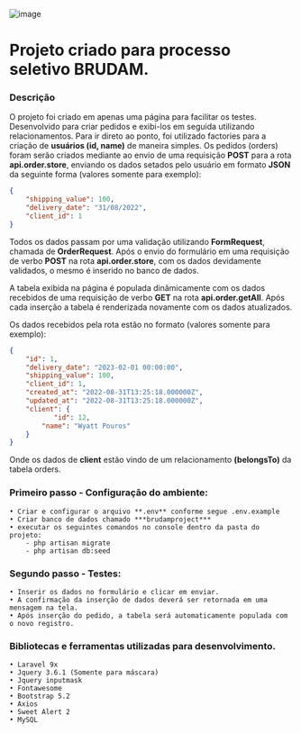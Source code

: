 ![image](https://user-images.githubusercontent.com/44005188/187736121-748e168b-cb4b-405a-b4f5-6150548b4880.png)
# Projeto criado para processo seletivo BRUDAM.

### Descrição
O projeto foi criado em apenas uma página para facilitar os testes.
Desenvolvido para criar pedidos e exibi-los em seguida utilizando relacionamentos.
Para ir direto ao ponto, foi utilizado factories para a criação de **usuários (id, name)** de maneira simples.
Os pedidos (orders) foram serão criados mediante ao envio de uma requisição **POST** para a rota **api.order.store**, 
enviando os dados setados pelo usuário em formato **JSON** da seguinte forma (valores somente para exemplo):
```json
{
    "shipping_value": 100,
    "delivery_date": "31/08/2022",
    "client_id": 1
}
```
    
Todos os dados passam por uma validação utilizando **FormRequest**, chamada de **OrderRequest**.
Após o envio do formulário em uma requisição de verbo **POST** na rota **api.order.store**, com os dados devidamente validados,
o mesmo é inserido no banco de dados.

A tabela exibida na página é populada dinâmicamente com os dados recebidos de uma requisição de verbo **GET** na 
rota **api.order.getAll**.
Após cada inserção a tabela é renderizada novamente com os dados atualizados.

Os dados recebidos pela rota estão no formato (valores somente para exemplo): 
```json
{
    "id": 1,
    "delivery_date": "2023-02-01 00:00:00",
    "shipping_value": 100,
    "client_id": 1,
    "created_at": "2022-08-31T13:25:18.000000Z",
    "updated_at": "2022-08-31T13:25:18.000000Z",
    "client": {
           "id": 12,
        "name": "Wyatt Pouros"
    }
}
```

Onde os dados de **client** estão vindo de um relacionamento **(belongsTo)** da tabela orders.

### Primeiro passo - Configuração do ambiente: 
    • Criar e configurar o arquivo **.env** conforme segue .env.example
    • Criar banco de dados chamado ***brudamproject***
    • executar os seguintes comandos no console dentro da pasta do projeto:
        - php artisan migrate
        - php artisan db:seed

### Segundo passo - Testes:
    • Inserir os dados no formulário e clicar em enviar.
    • A confirmação da inserção de dados deverá ser retornada em uma mensagem na tela.
    • Após inserção do pedido, a tabela será automaticamente populada com o novo registro.

### Bibliotecas e ferramentas utilizadas para desenvolvimento.
    • Laravel 9x
    • Jquery 3.6.1 (Somente para máscara)
    • Jquery inputmask
    • Fontawesome
    • Bootstrap 5.2
    • Axios
    • Sweet Alert 2
    • MySQL
